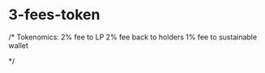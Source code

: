 # 3-fees-token
/* Tokenomics:
        2% fee to LP
        2% fee back to holders
        1% fee to sustainable wallet
        
*/
